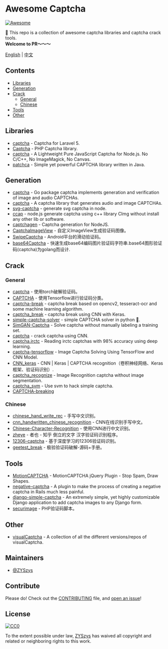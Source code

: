 # Awesome Captcha
[![Awesome](https://awesome.re/badge.svg)](https://awesome.re)

:triangular_flag_on_post:  This repo is a collection of awesome captcha libraries and captcha crack tools.  
**Welcome to PR～～～**

[English](README.md) | [中文](README-zh.md)

## Contents

- [Libraries](#libraries)
- [Generation](#generation)
- [Crack](#crack)
    - [General](#general)
    - [Chinese](#chinese)
- [Tools](#tools)
- [Other](#other)


## Libraries

- [captcha](https://github.com/mewebstudio/captcha) - Captcha for Laravel 5.
- [Captcha](https://github.com/Gregwar/Captcha) - PHP Captcha library.
- [captcha](https://github.com/trekjs/captcha) - A Lightweight Pure JavaScript Captcha for Node.js. No C/C++, No ImageMagick, No Canvas.
- [patchca](https://github.com/pusuo/patchca) - Simple yet powerful CAPTCHA library written in Java.


## Generation
- [captcha](https://github.com/dchest/captcha) - Go package captcha implements generation and verification of image and audio CAPTCHAs.
- [captcha](https://github.com/lepture/captcha) - A captcha library that generates audio and image CAPTCHAs.
- [svg-captcha](https://github.com/lemonce/svg-captcha) - generate svg captcha in node.
- [ccap](https://github.com/DoubleSpout/ccap) - node.js generate captcha using c++ library CImg without install any other lib or software.
- [captchagen](https://github.com/contra/captchagen) - Captcha generation for NodeJS.
- [CaptchaImageView](https://github.com/jineshfrancs/CaptchaImageView) - 自定义ImageView生成验证码图像。
- [SwipeCaptcha](https://github.com/mcxtzhang/SwipeCaptcha) - Android平台的滑动验证码。
- [base64Captcha](https://github.com/mojocn/base64Captcha) - 快速生成base64编码图片验证码字符串.base64图形验证码(captcha)为golang而设计.


## Crack

### General
- [captcha](https://github.com/arunpatala/captcha) - 使用torch破解验证码。
- [CAPTCHA](https://github.com/zakizhou/CAPTCHA) - 使用Tensorflow进行验证码分类。
- [captcha-break](https://github.com/nladuo/captcha-break) - captcha break based on opencv2, tesseract-ocr and some machine learning algorithm.
- [captcha_break](https://github.com/ypwhs/captcha_break) - captcha break using CNN with Keras.
- [simple-captcha-solver](https://github.com/ptigas/simple-captcha-solver) - simple CAPTCHA solver in python 🐍.
- [SimGAN-Captcha](https://github.com/rickyhan/SimGAN-Captcha) - Solve captcha without manually labeling a training set.
- [captcha](https://github.com/HLearning/captcha) - crack captcha using CNN.
- [captcha.irctc](https://github.com/arunpatala/captcha.irctc) - Reading irctc captchas with 98% accuracy using deep learning.
- [captcha-tensorflow](https://github.com/JackonYang/captcha-tensorflow) - Image Captcha Solving Using TensorFlow and CNN Model.
- [CNN_keras](https://github.com/skyduy/CNN_keras) - CNN | Keras | CAPTCHA recognition（卷积神经网络、Keras框架、验证码识别）.
- [captcha_recognize](https://github.com/PatrickLib/captcha_recognize) - Image Recognition captcha without image segmentation.
- [captcha_svm](https://github.com/zhengwh/captcha-svm) - Use svm to hack simple captcha.
- [CAPTCHA-breaking](https://github.com/lllcho/CAPTCHA-breaking)

### Chinese
- [chinese_hand_write_rec](https://github.com/burness/tensorflow-101/tree/master/chinese_hand_write_rec/src) - 手写中文识别。
- [cnn_handwritten_chinese_recognition](https://github.com/taosir/cnn_handwritten_chinese_recognition) - CNN在线识别手写中文。
- [Chinese-Character-Recognition](https://github.com/soloice/Chinese-Character-Recognition) - 使用CNN进行中文识别。
- [zheye](https://github.com/muchrooms/zheye) - 者也 - 知乎 倒立的文字 汉字验证码识别程序。
- [12306-captcha](https://github.com/aaronshan/12306-captcha) - 基于深度学习的12306验证码识别。
- [geetest_break](https://github.com/FanhuaandLuomu/geetest_break) - 极验验证码破解-源码+手册。


## Tools

- [MotionCAPTCHA](https://github.com/wjcrowcroft/MotionCAPTCHA) - MotionCAPTCHA jQuery Plugin - Stop Spam, Draw Shapes.
- [negative-captcha](https://github.com/subwindow/negative-captcha) - A plugin to make the process of creating a negative captcha in Rails much less painful.
- [django-simple-captcha](https://github.com/mbi/django-simple-captcha) - An extremely simple, yet highly customizable Django application to add captcha images to any Django form.
- [securimage](https://github.com/dapphp/securimage) - PHP验证码脚本。


## Other

- [visualCaptcha](https://github.com/emotionLoop/visualCaptcha) - A collection of all the different versions/repos of visualCaptcha.


## Maintainers

- [@ZYSzys](https://github.com/ZYSzys)


## Contribute

Please do! Check out the [CONTRIBUTING](CONTRIBUTING.md) file, and [open an issue](https://github.com/ZYSzys/awesome-captcha/issues/new)!


## License

[![CC0](http://mirrors.creativecommons.org/presskit/buttons/88x31/svg/cc-zero.svg)](https://creativecommons.org/publicdomain/zero/1.0/)

To the extent possible under law, [ZYSzys](https://github.com/ZYSzys) has waived all copyright and related or neighboring rights to this work.